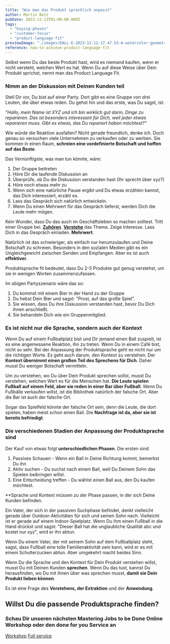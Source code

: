 ```yaml
---
title: "Wie man das Produkt sprachlich anpasst"
author: Martin Betz
pubDate: 2023-12-13T01:00:00.000Z
tags:
  - "buying-phases"
  - "customer-focus"
  - "product-language-fit"
previewImage: "./images/DALL·E-2023-12-12-17.47.53-A-watercolor-geometric-style-illustration-of-a-businesswoman-whispering-something-into-the-ear-of-a-businessman-while-holding-a-small-present-in-one-.png"
reference: how-to-achieve-product-language-fit
---
```


Selbst wenn Du das beste Produkt hast, wird es niemand kaufen, wenn er nicht versteht, welchen Wert es hat. Wenn Du auf diese Weise über Dein Produkt sprichst, nennt man das Product Language Fit.

### Nimm an der Diskussion mit Deinen Kunden teil

Stell Dir vor, Du bist auf einer Party. Dort gibt es eine Gruppe von drei Leuten, die über etwas reden. Du gehst hin und das erste, was Du sagst, ist:

_"Hallo, mein Name ist XYZ und ich bin wirklich gut darin, Dinge zu reparieren. Das ist besonders interessant für Dich, weil jeder etwas reparieren muss. Gibt es etwas, das Du repariert haben möchtest?"_

Wie würde die Reaktion ausfallen? Nicht gerade freundlich, denke ich. Doch genau so versuchen viele Unternehmen zu verkaufen oder zu werben. Sie kommen in einen Raum, **schreien eine vordefinierte Botschaft und hoffen auf das Beste**.

Das Vernünftigste, was man tun könnte, wäre:

1. Der Gruppe beitreten
2. Höre Dir die laufende Diskussion an
3. Überprüfe, ob Du die Diskussion verstanden hast (Ihr sprecht über xyz?)
4. Höre noch etwas mehr zu
5. Wenn sich eine natürliche Pause ergibt und Du etwas erzählen kannst, das Dich interessiert, erzähl es.
6. Lass das Gespräch sich natürlich entwickeln.
7. Wenn Du einen Mehrwert für das Gespräch lieferst, werden Dich die Leute mehr mögen.

Kein Wunder, dass Du das auch im Geschäftsleben so machen solltest. Tritt einer Gruppe bei. **[Zuhören](/de/blog/fünf-schritte-um-bessere-fragen-zu-stellen/)**. [**Verstehe**](/de/blog/structuring-unlearned-information/) das Thema. Zeige Interesse. Lass Dich in das Gespräch einladen. **Mehrwert**.

Natürlich ist das schwieriger, als einfach nur herumzulaufen und Deine Botschaft zu schreien. Besonders in den sozialen Medien gibt es ein Ungleichgewicht zwischen Senden und Empfangen. Aber es ist auch **effektiver**.

Produktsprache fit bedeutet, dass Du 2-5 Produkte gut genug verstehst, um sie in wenigen Worten zusammenzufassen.

Im obigen Partyszenario wäre das so:

1. Du kommst mit einem Bier in der Hand zu der Gruppe
2. Du hebst Dein Bier und sagst: "Prost, auf das große Spiel".
3. Sie wissen, dass Du ihre Diskussion verstanden hast, bevor Du Dich ihnen anschließt.
4. Sie behandeln Dich wie ein Gruppenmitglied.

### Es ist nicht nur die Sprache, sondern auch der Kontext

Wenn Du auf einem Fußballplatz bist und Dir jemand einen Ball zuspielt, ist es eine angemessene Reaktion, ihn zu treten. Wenn Du in einem Café bist, nicht so sehr. Bei der Anpassung der Produktsprache geht es nicht nur um die richtigen Worte. Es geht auch darum, den Kontext zu verstehen. Der **Kontext übernimmt einen großen Teil des Sprechens für Dich**. Daher musst Du weniger Botschaft vermitteln.

Um zu verstehen, wo Du über Dein Produkt sprechen sollst, musst Du verstehen, welchen Wert es für die Menschen hat. **Die Leute spielen Fußball auf einem Feld, aber sie reden in einer Bar über Fußball**. Wenn Du Fußbälle verkaufen willst, ist die Bibliothek natürlich der falsche Ort. Aber die Bar ist auch der falsche Ort.

Sogar das Spielfeld könnte der falsche Ort sein, denn die Leute, die dort spielen, haben meist schon einen Ball. Die **Nachfrage ist da, aber sie ist bereits befriedigt**.

### Die verschiedenen Stadien der Anpassung der Produktsprache sind

Der Kauf von etwas folgt **unterschiedlichen Phasen**. Die ersten sind:

1. Passives Schauen - Wenn ein Ball in Deine Richtung kommt, bemerkst Du ihn
2. Aktiv suchen - Du suchst nach einem Ball, weil Du Deinem Sohn das Spielen beibringen willst.
3. Eine Entscheidung treffen - Du wählst einen Ball aus, den Du kaufen möchtest.

**Sprache und Kontext müssen zu der Phase passen, in der sich Deine Kunden befinden.

Ein Vater, der sich in der passiven Suchphase befindet, denkt vielleicht gerade über Outdoor-Aktivitäten für sich und seinen Sohn nach. Vielleicht ist er gerade auf einem Indoor-Spielplatz. Wenn Du ihm einen Fußball in die Hand drückst und sagst: "Dieser Ball hat die unglaubliche Qualität abc und kostet nur xyz", wird er ihn abtun.

Wenn Du einem Vater, der mit seinem Sohn auf dem Fußballplatz steht, sagst, dass Fußball eine tolle Familienaktivität sein kann, wird er es mit einem Schulterzucken abtun. Aber umgekehrt macht beides Sinn.

Wenn Du die Sprache und den Kontext für Dein Produkt verstehen willst, musst Du mit Deinen Kunden **sprechen**. Wenn Du das tust, kannst Du herausfinden, wo Du mit ihnen über was sprechen musst, **damit sie Dein Produkt lieben können**.

Es ist eine Frage des **Verstehens, der Extraktion** und der **Anwendung**.

## Willst Du die passende Produktsprache finden?

### Schau Dir unseren nächsten Mastering Jobs to be Done Online Workshop oder den done for you Service an

[Workshop](/leistungen/mastering-jobs-to-be-done-online-workshop/) [Full service](/leistungen/customer-research-sprints/)
